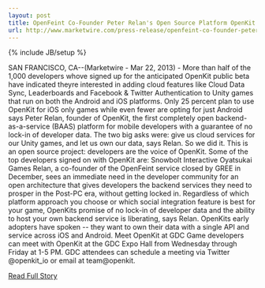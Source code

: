 ```yaml
---
layout: post
title: OpenFeint Co-Founder Peter Relan's Open Source Platform OpenKit to Unveil Version 1.0 Product at GDC: Cloud Based Back-End for Unity Cross Platform Games
url: http://www.marketwire.com/press-release/openfeint-co-founder-peter-relans-open-source-platform-openkit-unveil-version-10-product-1771185.htm
---
```

{% include JB/setup %}<p>  SAN FRANCISCO, CA--(Marketwire - Mar 22, 2013) -  More than half of the 1,000 developers whove signed up for the anticipated OpenKit public beta have indicated theyre interested in adding cloud features like Cloud Data Sync, Leaderboards and Facebook & Twitter Authentication to Unity games that run on both the Android and iOS platforms.  Only 25 percent plan to use OpenKit for iOS only games while even fewer are opting for just Android says Peter Relan, founder of OpenKit, the first completely open backend-as-a-service (BAAS) platform for mobile developers with a guarantee of no lock-in of developer data.  The two big asks were: give us cloud services for our Unity games, and let us own our data, says Relan.  So we did it.  This is an open source project: developers are the voice of OpenKit.  Some of the top developers signed on with OpenKit are:
         Snowbolt Interactive
         Oyatsukai Games
         Relan, a co-founder of the OpenFeint service closed by GREE in December, sees an immediate need in the developer community for an open architecture that gives developers the backend services they need to prosper in the Post-PC era, without getting locked in.  Regardless of which platform approach you choose or which social integration feature is best for your game, OpenKits promise of no lock-in of developer data and the ability to host your own backend service is liberating, says Relan.  OpenKits early adopters have spoken -- they want to own their data with a single API and service across iOS and Android.  Meet OpenKit at GDC
         Game developers can meet with OpenKit at the GDC Expo Hall from Wednesday through Friday at 1-5 PM.  GDC attendees can schedule a meeting via Twitter @openkit_io or email at team@openkit.<br />
<p><a href="http://www.marketwire.com/press-release/openfeint-co-founder-peter-relans-open-source-platform-openkit-unveil-version-10-product-1771185.htm">Read Full Story</a></p>
